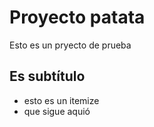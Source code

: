 # Proyecto patata

Esto es un pryecto de prueba

## Es subtítulo


* esto es un itemize
* que sigue aquió
